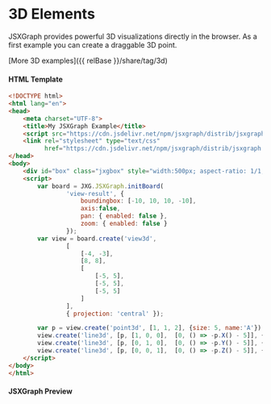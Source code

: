 # 3D Elements

JSXGraph provides powerful 3D visualizations directly in the browser. As a first example you can create a draggable 3D point.

[More 3D examples]({{ relBase }}/share/tag/3d) 

#### HTML Template

```html
<!DOCTYPE html>
<html lang="en">
<head>
    <meta charset="UTF-8">
    <title>My JSXGraph Example</title>
    <script src="https://cdn.jsdelivr.net/npm/jsxgraph/distrib/jsxgraphcore.js"></script>
    <link rel="stylesheet" type="text/css"
          href="https://cdn.jsdelivr.net/npm/jsxgraph/distrib/jsxgraph.css">
</head>
<body>
    <div id="box" class="jxgbox" style="width:500px; aspect-ratio: 1/1;"></div>
    <script>
        var board = JXG.JSXGraph.initBoard(
                'view-result', {
                    boundingbox: [-10, 10, 10, -10],
                    axis:false,
                    pan: { enabled: false },
                    zoom: { enabled: false }
                });
        var view = board.create('view3d',
                [
                    [-4, -3],
                    [8, 8],
                    [
                        [-5, 5],
                        [-5, 5],
                        [-5, 5]
                    ]
                ],
                { projection: 'central' });

        var p = view.create('point3d', [1, 1, 2], {size: 5, name:'A'});
        view.create('line3d', [p, [1, 0, 0],  [0, () => -p.X() - 5]], {dash: 1});
        view.create('line3d', [p, [0, 1, 0],  [0, () => -p.Y() - 5]], {dash: 1});
        view.create('line3d', [p, [0, 0, 1],  [0, () => -p.Z() - 5]], {dash: 1});
    </script>
</body>
</html>
```

#### JSXGraph  Preview
